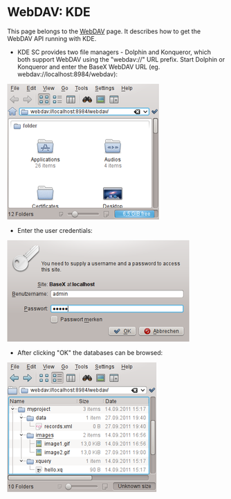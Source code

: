 
# WebDAV: KDE
 


 
This page belongs to the [WebDAV](WebDAV.md) page. It describes how to get the WebDAV API running with KDE. 

  * KDE SC provides two file managers - Dolphin and Konqueror, which both support WebDAV using the "webdav://" URL prefix. Start Dolphin or Konqueror and enter the BaseX WebDAV URL (eg. webdav://localhost:8984/webdav): 
 
![Webdav-dolphin01.png](img/Webdav-dolphin01.png)

  * Enter the user credentials: 
 
![Webdav-dolphin02.png](img/Webdav-dolphin02.png)

  * After clicking "OK" the databases can be browsed: 
 
![Webdav-dolphin03.png](img/Webdav-dolphin03.png)

